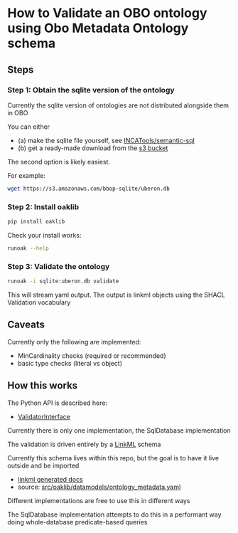 # How to Validate an OBO ontology using Obo Metadata Ontology schema

## Steps

### Step 1: Obtain the sqlite version of the ontology

Currently the sqlite version of ontologies are not distributed alongside them in OBO

You can either

 - (a) make the sqlite file yourself, see [INCATools/semantic-sql](https://github.com/INCATools/semantic-sql)
 - (b) get a ready-made download from the [s3 bucket](https://s3.amazonaws.com/bbop-sqlite/)

The second option is likely easiest.

For example:

```bash
wget https://s3.amazonaws.com/bbop-sqlite/uberon.db
```

### Step 2: Install oaklib

```bash
pip install oaklib
```

Check your install works:

```bash
runoak --help
```

### Step 3: Validate the ontology


```bash
runoak -i sqlite:uberon.db validate
```

This will stream yaml output. The output is linkml objects using the SHACL Validation vocabulary

## Caveats

Currently only the following are implemented:

* MinCardinality checks (required or recommended)
* basic type checks (literal vs object)

## How this works

The Python API is described here:

 - [ValidatorInterface](https://incatools.github.io/ontology-access-kit/interfaces/validator.html)

Currently there is only one implementation, the SqlDatabase implementation

The validation is driven entirely by a [LinkML](https://linkml.io) schema

Currently this schema lives within this repo, but the goal is to have it live outside and be imported

- [linkml generated docs](https://incatools.github.io/ontology-access-kit/datamodels/ontology-metadata/index.html)
- source: [src/oaklib/datamodels/ontology_metadata.yaml](https://github.com/INCATools/ontology-access-kit/blob/main/src/oaklib/datamodels/ontology_metadata.yaml)

Different implementations are free to use this in different ways

The SqlDatabase implementation attempts to do this in a performant way doing whole-database predicate-based queries

